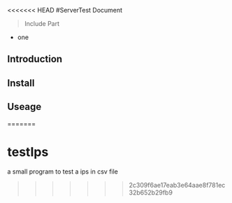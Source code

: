<<<<<<< HEAD
#ServerTest  Document
>Include Part
 - one 
 
## Introduction 
## Install 
## Useage 
=======
# testIps
a small program to test a ips in csv file
>>>>>>> 2c309f6ae17eab3e64aae8f781ec32b652b29fb9
